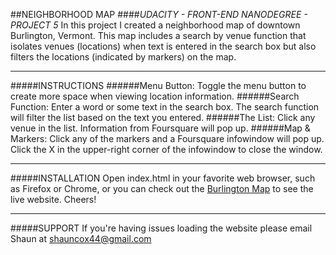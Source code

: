 ##NEIGHBORHOOD MAP
####*UDACITY - FRONT-END NANODEGREE - PROJECT 5*
In this project I created a neighborhood map of downtown
Burlington, Vermont. This map includes a search by venue function
that isolates venues (locations) when text is entered in the 
search box but also filters the locations (indicated by markers) 
on the map.


-----------------------------------------------------------------
#####INSTRUCTIONS
######Menu Button:
	Toggle the menu button to create more space when viewing 
	location information.
######Search Function:
	Enter a word or some text in the search box. The search 
	function will filter the list based on the text you entered.
######The List: 
	Click any venue in the list. Information from Foursquare will
	pop up.
######Map & Markers:
	Click any of the markers and a Foursquare infowindow will 
	pop up. Click the X in the upper-right corner of the 
	infowindow to close the window.


-----------------------------------------------------------------
#####INSTALLATION
Open index.html in your favorite web browser, such as Firefox or 
Chrome, or you can check out the 
[Burlington Map](http://shaunc44.github.io/neighborhood-map/) to see 
the live website. Cheers!


-----------------------------------------------------------------
#####SUPPORT
If you're having issues loading the website please email 
Shaun at shauncox44@gmail.com